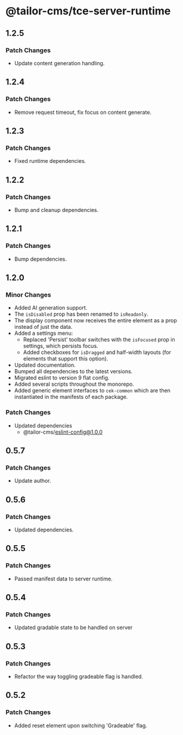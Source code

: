 # @tailor-cms/tce-server-runtime

## 1.2.5

### Patch Changes

- Update content generation handling.

## 1.2.4

### Patch Changes

- Remove request timeout, fix focus on content generate.

## 1.2.3

### Patch Changes

- Fixed runtime dependencies.

## 1.2.2

### Patch Changes

- Bump and cleanup dependencies.

## 1.2.1

### Patch Changes

- Bump dependencies.

## 1.2.0

### Minor Changes

- Added AI generation support.
- The `isDisabled` prop has been renamed to `isReadonly`.
- The display component now receives the entire element as a prop instead of
  just the data.
- Added a settings menu:
  - Replaced 'Persist' toolbar switches with the `isFocused` prop in settings,
    which persists focus.
  - Added checkboxes for `isDragged` and half-width layouts (for elements that
    support this option).
- Updated documentation.
- Bumped all dependencies to the latest versions.
- Migrated eslint to version 9 flat config.
- Added several scripts throughout the monorepo.
- Added generic element interfaces to `cek-common` which are then instantiated
  in the manifests of each package.

### Patch Changes

- Updated dependencies
  - @tailor-cms/eslint-config@1.0.0

## 0.5.7

### Patch Changes

- Update author.

## 0.5.6

### Patch Changes

- Updated dependencies.

## 0.5.5

### Patch Changes

- Passed manifest data to server runtime.

## 0.5.4

### Patch Changes

- Updated gradable state to be handled on server

## 0.5.3

### Patch Changes

- Refactor the way toggling gradeable flag is handled.

## 0.5.2

### Patch Changes

- Added reset element upon switching 'Gradeable' flag.
